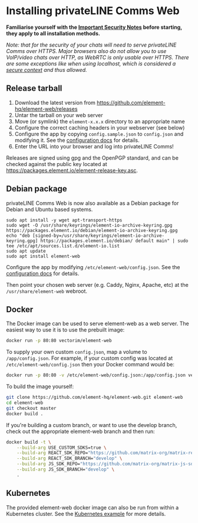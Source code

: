 # Installing privateLINE Comms Web

**Familiarise yourself with the [Important Security Notes](../README.md#important-security-notes) before starting, they apply to all installation methods.**

_Note: that for the security of your chats will need to serve privateLINE Comms over HTTPS.
Major browsers also do not allow you to use VoIP/video chats over HTTP, as WebRTC is only usable over HTTPS.
There are some exceptions like when using localhost, which is considered a [secure context](https://developer.mozilla.org/docs/Web/Security/Secure_Contexts) and thus allowed._

## Release tarball

1. Download the latest version from <https://github.com/element-hq/element-web/releases>
1. Untar the tarball on your web server
1. Move (or symlink) the `element-x.x.x` directory to an appropriate name
1. Configure the correct caching headers in your webserver (see below)
1. Configure the app by copying `config.sample.json` to `config.json` and
   modifying it. See the [configuration docs](config.md) for details.
1. Enter the URL into your browser and log into privateLINE Comms!

Releases are signed using gpg and the OpenPGP standard,
and can be checked against the public key located at <https://packages.element.io/element-release-key.asc>.

## Debian package

privateLINE Comms Web is now also available as a Debian package for Debian and Ubuntu based systems.

```shell
sudo apt install -y wget apt-transport-https
sudo wget -O /usr/share/keyrings/element-io-archive-keyring.gpg https://packages.element.io/debian/element-io-archive-keyring.gpg
echo "deb [signed-by=/usr/share/keyrings/element-io-archive-keyring.gpg] https://packages.element.io/debian/ default main" | sudo tee /etc/apt/sources.list.d/element-io.list
sudo apt update
sudo apt install element-web
```

Configure the app by modifying `/etc/element-web/config.json`. See the [configuration docs](config.md) for details.

Then point your chosen web server (e.g. Caddy, Nginx, Apache, etc) at the `/usr/share/element-web` webroot.

## Docker

The Docker image can be used to serve element-web as a web server. The easiest way to use
it is to use the prebuilt image:

```bash
docker run -p 80:80 vectorim/element-web
```

To supply your own custom `config.json`, map a volume to `/app/config.json`. For example,
if your custom config was located at `/etc/element-web/config.json` then your Docker command
would be:

```bash
docker run -p 80:80 -v /etc/element-web/config.json:/app/config.json vectorim/element-web
```

To build the image yourself:

```bash
git clone https://github.com/element-hq/element-web.git element-web
cd element-web
git checkout master
docker build .
```

If you're building a custom branch, or want to use the develop branch, check out the appropriate
element-web branch and then run:

```bash
docker build -t \
    --build-arg USE_CUSTOM_SDKS=true \
    --build-arg REACT_SDK_REPO="https://github.com/matrix-org/matrix-react-sdk.git" \
    --build-arg REACT_SDK_BRANCH="develop" \
    --build-arg JS_SDK_REPO="https://github.com/matrix-org/matrix-js-sdk.git" \
    --build-arg JS_SDK_BRANCH="develop" \
    .
```

## Kubernetes

The provided element-web docker image can also be run from within a Kubernetes cluster.
See the [Kubernetes example](kubernetes.md) for more details.
